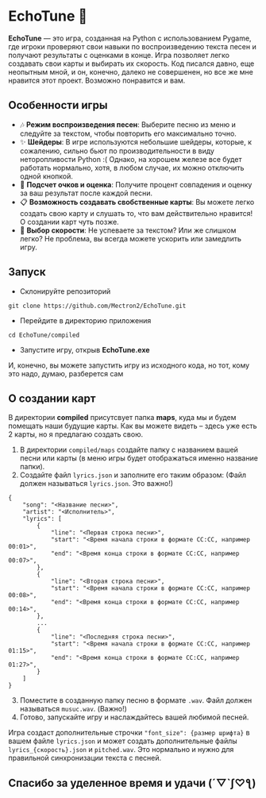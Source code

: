 # EchoTune 🎵

**EchoTune** — это игра, созданная на Python с использованием Pygame, где игроки проверяют свои навыки по воспроизведению текста песен и получают результаты с оценками в конце. Игра позволяет легко создавать свои карты и выбирать их скорость. Код писался давно, еще неопытным мной, и он, конечно, далеко не совершенен, но все же мне нравится этот проект. Возможно понравится и вам.

## Особенности игры

- 🎶 **Режим воспроизведения песен**: Выберите песню из меню и следуйте за текстом, чтобы повторить его максимально точно.
- ✨ **Шейдеры**: В игре используются небольшие шейдеры, которые, к сожалению, сильно бьют по производительности в виду неторопливости Python :( Однако, на хорошем железе все будет работать нормально, хотя, в любом случае, их можно отключить одной кнопкой.
- 📝 **Подсчет очков и оценка**: Получите процент совпадения и оценку за ваш результат после каждой песни.
- 📋 **Возможность создавать свобственные карты**: Вы можете легко создать свою карту и слушать то, что вам действительно нравится! О создании карт чуть позже.
- 🐋 **Выбор скорости**: Не успеваете за текстом? Или же слишком легко? Не проблема, вы всегда можете ускорить или замедлить игру.

## Запуск

- Склонируйте репозиторий
```
git clone https://github.com/Mectron2/EchoTune.git
```
- Перейдите в директорию приложения
```
cd EchoTune/compiled
```
- Запустите игру, открыв **EchoTune.exe**

И, конечно, вы можете запустить игру из исходного кода, но тот, кому это надо, думаю, разберется сам

## О создании карт

В директории **compiled** присутсвует папка **maps**, куда мы и будем помещать наши будущие карты. Как вы можете видеть – здесь уже есть 2 карты, но я предлагаю создать свою.

1. В директории ```compiled/maps``` создайте папку с названием вашей песни или карты (в меню игры будет отображаться именно название папки).
2. Создайте файл ```lyrics.json``` и заполните его таким образом: (Файл должен называться ```lyrics.json```. Это важно!)
```
{
    "song": "<Название песни>",
    "artist": "<Исполнитель>",
    "lyrics": [
        {
            "line": "<Первая строка песни>",
            "start": "<Время начала строки в формате СС:CC, например 00:01>",
            "end": "<Время конца строки в формате СС:CC, например 00:07>",
        },
        {
            "line": "<Вторая строка песни>",
            "start": "<Время начала строки в формате СС:CC, например 00:08>",
            "end": "<Время конца строки в формате СС:CC, например 00:14>",
        },
        ...
        {
            "line": "<Последняя строка песни>",
            "start": "<Время начала строки в формате СС:CC, например 01:15>",
            "end": "<Время конца строки в формате СС:CC, например 01:27>",
        }
    ]
}
```
3. Поместите в созданную папку песню в формате ```.wav```. Файл должен называться ```musuc.wav```. (Важно!)
4. Готово, запускайте игру и наслаждайтесь вашей любимой песней.

Игра создаст дополнительные строчки ```"font_size": {размер шрифта}``` в вашем файле ```lyrics.json``` и может создать дополнительные файлы ```lyrics_{скорость}.json``` и ```pitched.wav```. Это нормально и нужно для правильной синхронизации текста с песней.

## Спасибо за уделенное время и удачи (´▽`ʃ♡ƪ)
